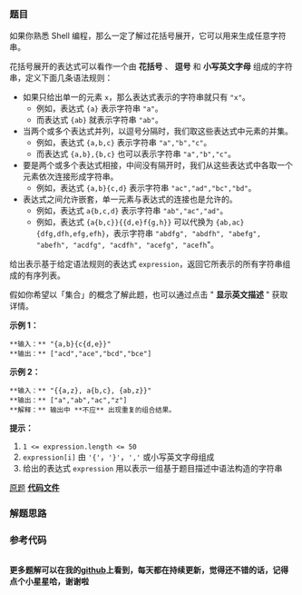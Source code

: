### 题目
如果你熟悉 Shell 编程，那么一定了解过花括号展开，它可以用来生成任意字符串。

花括号展开的表达式可以看作一个由 **花括号** 、 **逗号** 和 **小写英文字母** 组成的字符串，定义下面几条语法规则：

  * 如果只给出单一的元素 `x`，那么表达式表示的字符串就只有 `"x"`。 
    * 例如，表达式 `{a}` 表示字符串 `"a"`。
    * 而表达式 `{ab}` 就表示字符串 `"ab"`。
  * 当两个或多个表达式并列，以逗号分隔时，我们取这些表达式中元素的并集。 
    * 例如，表达式 `{a,b,c}` 表示字符串 `"a","b","c"`。
    * 而表达式 `{a,b},{b,c}` 也可以表示字符串 `"a","b","c"`。
  * 要是两个或多个表达式相接，中间没有隔开时，我们从这些表达式中各取一个元素依次连接形成字符串。 
    * 例如，表达式 `{a,b}{c,d}` 表示字符串 `"ac","ad","bc","bd"`。
  * 表达式之间允许嵌套，单一元素与表达式的连接也是允许的。 
    * 例如，表达式 `a{b,c,d}` 表示字符串 `"ab","ac","ad"​​​​​​`。
    * 例如，表达式 `{a{b,c}}{{d,e}f{g,h}}` 可以代换为 `{ab,ac}{dfg,dfh,efg,efh}`，表示字符串 `"abdfg", "abdfh", "abefg", "abefh", "acdfg", "acdfh", "acefg", "acefh`"。

给出表示基于给定语法规则的表达式 `expression`，返回它所表示的所有字符串组成的有序列表。

假如你希望以「集合」的概念了解此题，也可以通过点击 " **显示英文描述** " 获取详情。



**示例 1：**

    
    
    **输入：** "{a,b}{c{d,e}}"
    **输出：** ["acd","ace","bcd","bce"]
    

**示例 2：**

    
    
    **输入：** "{{a,z}, a{b,c}, {ab,z}}"
    **输出：** ["a","ab","ac","z"]
    **解释：** 输出中 **不应** 出现重复的组合结果。
    



**提示：**

  1. `1 <= expression.length <= 50`
  2. `expression[i]` 由 `'{'`，`'}'`，`','` 或小写英文字母组成
  3. 给出的表达式 `expression` 用以表示一组基于题目描述中语法构造的字符串

[原题](https://leetcode-cn.com/problems/brace-expansion-ii/)    **[代码文件]()**


### 解题思路




### 参考代码

```go


```




**更多题解可以在我的[github](https://github.com/LZH139/leetcode_Go)上看到，每天都在持续更新，觉得还不错的话，记得点个小星星哈，谢谢啦**
